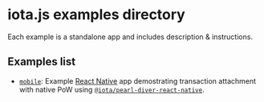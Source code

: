 # iota.js examples directory

Each example is a standalone app and includes description & instructions.

## Examples list
- [`mobile`](https://github.com/iotaledger/iota.js/tree/next/examples/mobile): Example [React Native](https://facebook.github.io/react-native/)
  app demostrating transaction attachment with native PoW using
  [`@iota/pearl-diver-react-native`](https://github.com/iotaledger/iota.js/tree/next/packages/pearl-diver-react-native#iotapearl-diver-react-native).
